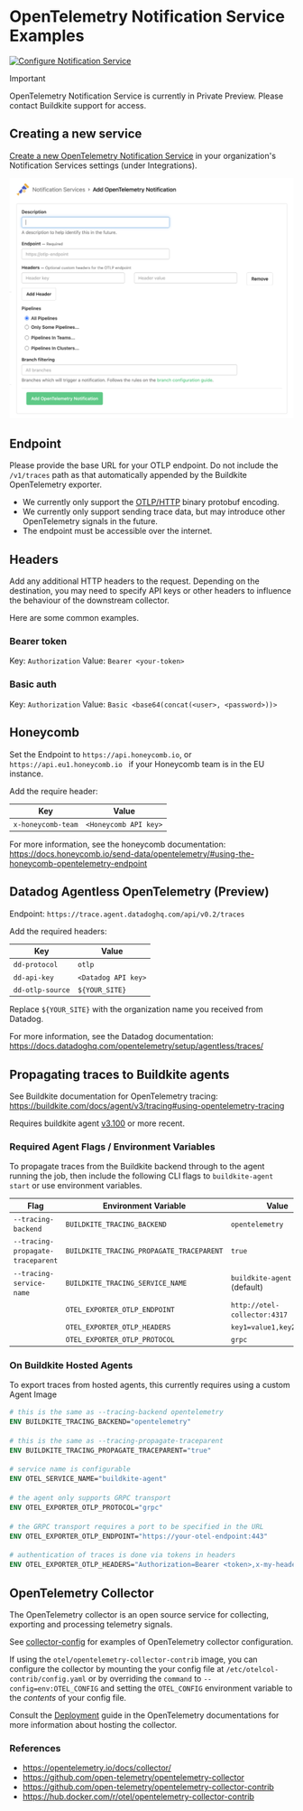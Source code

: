 # OpenTelemetry Notification Service Examples

[![Configure Notification Service](https://img.shields.io/badge/Add%20Notification%20Provider-140d30?style=for-the-badge&logo=buildkite&logoColor=30f2a2&label=Buildkite&color=30f2a2&link=https%3A%2F%2Fbuildkite.com%2Forganizations%2F~%2Fservices)](https://buildkite.com/organizations/~/services)

> [!IMPORTANT]
> OpenTelemetry Notification Service is currently in Private Preview. Please contact Buildkite support for access.

## Creating a new service

[Create a new OpenTelemetry Notification Service](https://buildkite.com/organizations/~/services/open_telemetry_tracing/new) in your organization's Notification Services settings (under Integrations).

![opentelemetry notification service form](./images/form.png)

## Endpoint

Please provide the base URL for your OTLP endpoint. Do not include the `/v1/traces` path as that automatically appended by the Buildkite OpenTelemetry exporter.

- We currently only support the [OTLP/HTTP](https://opentelemetry.io/docs/specs/otlp/#otlphttp) binary protobuf encoding.
- We currently only support sending trace data, but may introduce other OpenTelemetry signals in the future.
- The endpoint must be accessible over the internet.

## Headers

Add any additional HTTP headers to the request. Depending on the destination, you may need to specify API keys or other headers to influence the behaviour of the downstream collector.

Here are some common examples.

### Bearer token

Key: `Authorization`
Value: `Bearer <your-token>`

### Basic auth

Key: `Authorization`
Value: `Basic <base64(concat(<user>, <password>))>`

## Honeycomb

Set the Endpoint to `https://api.honeycomb.io`, or `https://api.eu1.honeycomb.io ` if your Honeycomb team is in the EU instance.

Add the require header:

| Key                | Value                 |
| ------------------ | --------------------- |
| `x-honeycomb-team` | `<Honeycomb API key>` |


For more information, see the honeycomb documentation: https://docs.honeycomb.io/send-data/opentelemetry/#using-the-honeycomb-opentelemetry-endpoint

## Datadog Agentless OpenTelemetry (Preview)

Endpoint: `https://trace.agent.datadoghq.com/api/v0.2/traces`

Add the required headers:

| Key              | Value               |
| ---------------- | ------------------- |
| `dd-protocol`    | `otlp`              |
| `dd-api-key`     | `<Datadog API key>` |
| `dd-otlp-source` | `${YOUR_SITE}`      |

Replace `${YOUR_SITE}` with the organization name you received from Datadog.

For more information, see the Datadog documentation: https://docs.datadoghq.com/opentelemetry/setup/agentless/traces/

## Propagating traces to Buildkite agents

See Buildkite documentation for OpenTelemetry tracing:
https://buildkite.com/docs/agent/v3/tracing#using-opentelemetry-tracing

Requires buildkite agent [v3.100](https://github.com/buildkite/agent/releases/tag/v3.100.0) or more recent.

### Required Agent Flags / Environment Variables

To propagate traces from the Buildkite backend through to the agent running the job, then include the following CLI flags to `buildkite-agent start` or use environment variables.

| Flag                              | Environment Variable                      |  Value                        |
| --------------------------------- | ----------------------------------------- | ----------------------------- |
| `--tracing-backend`               | `BUILDKITE_TRACING_BACKEND`               | `opentelemetry`               |
| `--tracing-propagate-traceparent` | `BUILDKITE_TRACING_PROPAGATE_TRACEPARENT` | `true`                        |
| `--tracing-service-name`          | `BUILDKITE_TRACING_SERVICE_NAME`          | `buildkite-agent` (default)   |
|                                   | `OTEL_EXPORTER_OTLP_ENDPOINT`             | `http://otel-collector:4317`  |
|                                   | `OTEL_EXPORTER_OTLP_HEADERS`              | `key1=value1,key2=value2`     |
|                                   | `OTEL_EXPORTER_OTLP_PROTOCOL`             | `grpc`                        |

### On Buildkite Hosted Agents

To export traces from hosted agents, this currently requires using a custom Agent Image

```dockerfile
# this is the same as --tracing-backend opentelemetry
ENV BUILDKITE_TRACING_BACKEND="opentelemetry"

# this is the same as --tracing-propagate-traceparent
ENV BUILDKITE_TRACING_PROPAGATE_TRACEPARENT="true"

# service name is configurable
ENV OTEL_SERVICE_NAME="buildkite-agent"

# the agent only supports GRPC transport
ENV OTEL_EXPORTER_OTLP_PROTOCOL="grpc"

# the GRPC transport requires a port to be specified in the URL
ENV OTEL_EXPORTER_OTLP_ENDPOINT="https://your-otel-endpoint:443"

# authentication of traces is done via tokens in headers
ENV OTEL_EXPORTER_OTLP_HEADERS="Authorization=Bearer <token>,x-my-header=value"
```

## OpenTelemetry Collector

The OpenTelemetry collector is an open source service for collecting, exporting and processing telemetry signals.

See [collector-config](./collector-config) for examples of OpenTelemetry collector configuration.

If using the `otel/opentelemetry-collector-contrib` image, you can configure the collector by mounting the your config file at `/etc/otelcol-contrib/config.yaml` or by overriding the `command` to `--config=env:OTEL_CONFIG` and setting the `OTEL_CONFIG` environment variable to the *contents* of your config file.

Consult the [Deployment](https://opentelemetry.io/docs/collector/deployment/) guide in the OpenTelemetry documentations for more information about hosting the collector.

### References

- https://opentelemetry.io/docs/collector/
- https://github.com/open-telemetry/opentelemetry-collector
- https://github.com/open-telemetry/opentelemetry-collector-contrib
- https://hub.docker.com/r/otel/opentelemetry-collector-contrib
